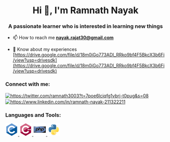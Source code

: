 <h1 align="center">Hi 👋, I'm Ramnath Nayak</h1>
<h3 align="center">A passionate learner who is interested in learning new things</h3>

- 📫 How to reach me **nayak.rajat30@gmail.com**

- 📄 Know about my experiences [https://drive.google.com/file/d/18m0iGo773ADI_RRko9bf4F5BkcX3b6Fi/view?usp=drivesdk](https://drive.google.com/file/d/18m0iGo773ADI_RRko9bf4F5BkcX3b6Fi/view?usp=drivesdk)

<h3 align="left">Connect with me:</h3>
<p align="left">
<a href="https://twitter.com/https://twitter.com/ramnath3003?t=7poe6lciqfg1vbrj-t0pug&s=08" target="blank"><img align="center" src="https://raw.githubusercontent.com/rahuldkjain/github-profile-readme-generator/master/src/images/icons/Social/twitter.svg" alt="https://twitter.com/ramnath3003?t=7poe6lciqfg1vbrj-t0pug&s=08" height="30" width="40" /></a>
<a href="https://linkedin.com/in/https://www.linkedin.com/in/ramnath-nayak-211322211" target="blank"><img align="center" src="https://raw.githubusercontent.com/rahuldkjain/github-profile-readme-generator/master/src/images/icons/Social/linked-in-alt.svg" alt="https://www.linkedin.com/in/ramnath-nayak-211322211" height="30" width="40" /></a>
</p>

<h3 align="left">Languages and Tools:</h3>
<p align="left"> <a href="https://www.cprogramming.com/" target="_blank" rel="noreferrer"> <img src="https://raw.githubusercontent.com/devicons/devicon/master/icons/c/c-original.svg" alt="c" width="40" height="40"/> </a> <a href="https://www.w3schools.com/cpp/" target="_blank" rel="noreferrer"> <img src="https://raw.githubusercontent.com/devicons/devicon/master/icons/cplusplus/cplusplus-original.svg" alt="cplusplus" width="40" height="40"/> </a> <a href="https://www.php.net" target="_blank" rel="noreferrer"> <img src="https://raw.githubusercontent.com/devicons/devicon/master/icons/php/php-original.svg" alt="php" width="40" height="40"/> </a> <a href="https://www.python.org" target="_blank" rel="noreferrer"> <img src="https://raw.githubusercontent.com/devicons/devicon/master/icons/python/python-original.svg" alt="python" width="40" height="40"/> </a> </p>

